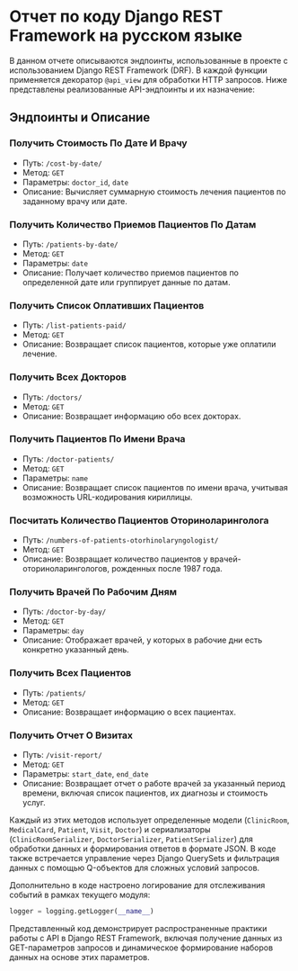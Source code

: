 # Отчет по коду Django REST Framework на русском языке

В данном отчете описываются эндпоинты, использованные в проекте с использованием Django REST Framework (DRF). В каждой функции применяется декоратор `@api_view` для обработки HTTP запросов. Ниже представлены реализованные API-эндпоинты и их назначение:

## Эндпоинты и Описание

### Получить Стоимость По Дате И Врачу
- Путь: `/cost-by-date/`
- Метод: `GET`
- Параметры: `doctor_id`, `date`
- Описание: Вычисляет суммарную стоимость лечения пациентов по заданному врачу или дате.

### Получить Количество Приемов Пациентов По Датам
- Путь: `/patients-by-date/`
- Метод: `GET`
- Параметры: `date`
- Описание: Получает количество приемов пациентов по определенной дате или группирует данные по датам.

### Получить Список Оплативших Пациентов
- Путь: `/list-patients-paid/`
- Метод: `GET`
- Описание: Возвращает список пациентов, которые уже оплатили лечение.

### Получить Всех Докторов
- Путь: `/doctors/`
- Метод: `GET`
- Описание: Возвращает информацию обо всех докторах.

### Получить Пациентов По Имени Врача
- Путь: `/doctor-patients/`
- Метод: `GET`
- Параметры: `name`
- Описание: Возвращает список пациентов по имени врача, учитывая возможность URL-кодирования кириллицы.

### Посчитать Количество Пациентов Оториноларинголога
- Путь: `/numbers-of-patients-otorhinolaryngologist/`
- Метод: `GET`
- Описание: Возвращает количество пациентов у врачей-оториноларингологов, рожденных после 1987 года.

### Получить Врачей По Рабочим Дням
- Путь: `/doctor-by-day/`
- Метод: `GET`
- Параметры: `day`
- Описание: Отображает врачей, у которых в рабочие дни есть конкретно указанный день.

### Получить Всех Пациентов
- Путь: `/patients/`
- Метод: `GET`
- Описание: Возвращает информацию о всех пациентах.

### Получить Отчет О Визитах
- Путь: `/visit-report/`
- Метод: `GET`
- Параметры: `start_date`, `end_date`
- Описание: Возвращает отчет о работе врачей за указанный период времени, включая список пациентов, их диагнозы и стоимость услуг.

Каждый из этих методов использует определенные модели (`ClinicRoom`, `MedicalCard`, `Patient`, `Visit`, `Doctor`) и сериализаторы (`ClinicRoomSerializer`, `DoctorSerializer`, `PatientSerializer`) для обработки данных и формирования ответов в формате JSON. В коде также встречается управление через Django QuerySets и фильтрация данных с помощью Q-объектов для сложных условий запросов.

Дополнительно в коде настроено логирование для отслеживания событий в рамках текущего модуля:

```python
logger = logging.getLogger(__name__)
```

Представленный код демонстрирует распространенные практики работы с API в Django REST Framework, включая получение данных из GET-параметров запросов и динамическое формирование наборов данных на основе этих параметров.